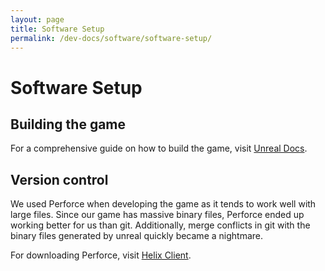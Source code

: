 ```yaml
---
layout: page
title: Software Setup
permalink: /dev-docs/software/software-setup/
---
```


# Software Setup
## Building the game
For a comprehensive guide on how to build the game, visit [Unreal Docs](https://docs.unrealengine.com/4.27/en-US/Basics/Projects/Packaging/).

## Version control
We used Perforce when developing the game as it tends to work well with large files. Since our game has massive binary files, Perforce ended up working better for us than git. Additionally, merge conflicts in git with the binary files generated by unreal quickly became a nightmare.

For downloading Perforce, visit [Helix Client](https://www.perforce.com/downloads/helix-visual-client-p4v).
